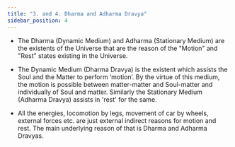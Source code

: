 ```yaml
---
title: "3. and 4. Dharma and Adharma Dravya"
sidebar_position: 4
---
```


- The Dharma (Dynamic Medium) and Adharma (Stationary Medium) are the existents of the Universe that are the reason of the "Motion" and "Rest" states existing in the Universe.

- The Dynamic Medium (Dharma Dravya) is the existent which assists the Soul and the Matter to perform ‘motion’. By the virtue of this medium, the motion is possible between matter-matter and Soul-matter and individually of Soul and matter. Similarly the Stationary Medium (Adharma Dravya) assists in 'rest' for the same.

- All the energies, locomotion by legs, movement of car by wheels, external forces etc. are just external indirect reasons for motion and rest. The main underlying reason of that is Dharma and Adharma Dravyas.
